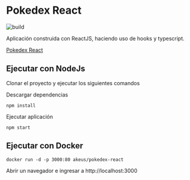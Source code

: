 # Pokedex React

![build](https://github.com/AkeUS/pokedex-react/workflows/build/badge.svg?branch=main)

Aplicación construida con ReactJS, haciendo uso de hooks y typescript.

[Pokedex React](https://pokedex-react.akeus.vercel.app)

## Ejecutar con NodeJs

Clonar el proyecto y ejecutar los siguientes comandos

Descargar dependencias

```shell
npm install
```

Ejecutar aplicación

```shell
npm start
```

## Ejecutar con Docker

```shell
docker run -d -p 3000:80 akeus/pokedex-react
```

Abrir un navegador e ingresar a http://localhost:3000

